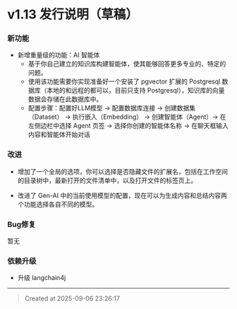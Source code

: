 # v1.13 发行说明（草稿）

### 新功能

* 新增重量级的功能：AI 智能体
	* 基于你自己建立的知识库构建智能体，使其能够回答更多专业的、特定的问题。
	* 使用该功能需要你实现准备好一个安装了 pgvector 扩展的 Postgresql 数据库（本地的和远程的都可以，目前只支持 Postgresql），知识库的向量数据会存储在此数据库中。
	* 配置步骤：配置好LLM模型 -> 配置数据库连接 -> 创建数据集（Dataset） -> 执行嵌入（Embedding） -> 创建智能体（Agent）-> 在左侧边栏中选择 Agent 页签 -> 选择你创建的智能体名称 -> 在聊天框输入内容和智能体开始对话

### 改进

* 增加了一个全局的选项，你可以选择是否隐藏文件的扩展名，包括在工作空间的目录树中，最新打开的文件清单中，以及打开文件的标签页上。

* 改进了 Gen-AI 中的当前使用模型的配置，现在可以为生成内容和总结内容两个功能选择各自不同的模型。


### Bug修复

暂无

### 依赖升级

* 升级 langchain4j 

---
> Created at 2025-09-06 23:26:17
